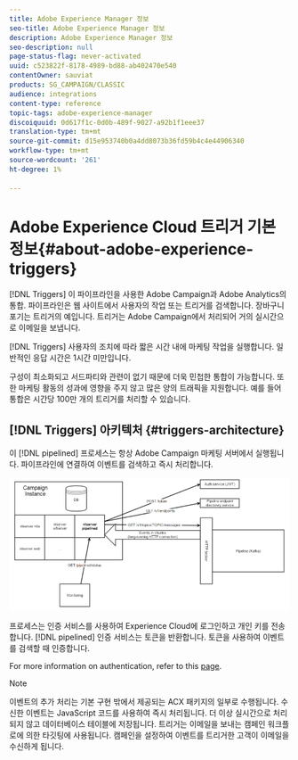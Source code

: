 ```yaml
---
title: Adobe Experience Manager 정보
seo-title: Adobe Experience Manager 정보
description: Adobe Experience Manager 정보
seo-description: null
page-status-flag: never-activated
uuid: c523822f-8178-4989-bd88-ab402470e540
contentOwner: sauviat
products: SG_CAMPAIGN/CLASSIC
audience: integrations
content-type: reference
topic-tags: adobe-experience-manager
discoiquuid: 0d617f1c-0d0b-489f-9027-a92b1f1eee37
translation-type: tm+mt
source-git-commit: d15e953740b0a4dd8073b36fd59b4c4e44906340
workflow-type: tm+mt
source-wordcount: '261'
ht-degree: 1%

---
```



# Adobe Experience Cloud 트리거 기본 정보{#about-adobe-experience-triggers}

[!DNL Triggers] 이 파이프라인을 사용한 Adobe Campaign과 Adobe Analytics의 통합. 파이프라인은 웹 사이트에서 사용자의 작업 또는 트리거를 검색합니다. 장바구니 포기는 트리거의 예입니다. 트리거는 Adobe Campaign에서 처리되어 거의 실시간으로 이메일을 보냅니다.

[!DNL Triggers] 사용자의 조치에 따라 짧은 시간 내에 마케팅 작업을 실행합니다. 일반적인 응답 시간은 1시간 미만입니다.

구성이 최소화되고 서드파티와 관련이 없기 때문에 더욱 민첩한 통합이 가능합니다.
또한 마케팅 활동의 성과에 영향을 주지 않고 많은 양의 트래픽을 지원합니다. 예를 들어 통합은 시간당 100만 개의 트리거를 처리할 수 있습니다.

## [!DNL Triggers] 아키텍처 {#triggers-architecture}

이 [!DNL pipelined] 프로세스는 항상 Adobe Campaign 마케팅 서버에서 실행됩니다. 파이프라인에 연결하여 이벤트를 검색하고 즉시 처리합니다.

![](assets/triggers_2.png)

프로세스는 인증 서비스를 사용하여 Experience Cloud에 로그인하고 개인 키를 전송합니다. [!DNL pipelined] 인증 서비스는 토큰을 반환합니다. 토큰을 사용하여 이벤트를 검색할 때 인증합니다.

For more information on authentication, refer to this [page](../../integrations/using/configuring-adobe-io.md).

>[!NOTE]
>
>이벤트의 추가 처리는 기본 구현 밖에서 제공되는 ACX 패키지의 일부로 수행됩니다. 수신한 이벤트는 JavaScript 코드를 사용하여 즉시 처리됩니다. 더 이상 실시간으로 처리되지 않고 데이터베이스 테이블에 저장됩니다. 트리거는 이메일을 보내는 캠페인 워크플로에 의한 타깃팅에 사용됩니다. 캠페인을 설정하여 이벤트를 트리거한 고객이 이메일을 수신하게 됩니다.

